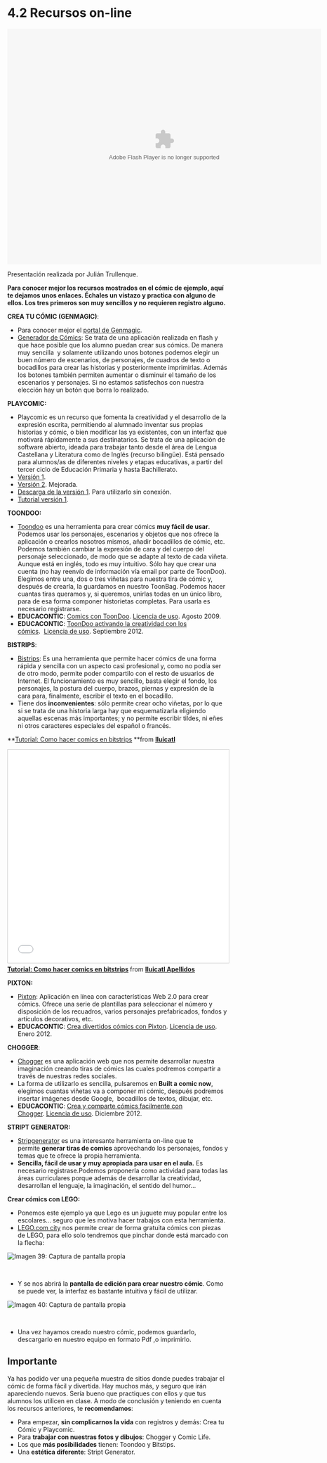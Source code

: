 # 4.2 Recursos on-line

<object type="application/x-shockwave-flash" data="http://aularagon.catedu.es/materialesaularagon2013/imagen/comics.swf" width="715" height="536"><param name="src" value="http://aularagon.catedu.es/materialesaularagon2013/imagen/comics.swf"></object>

Presentación realizada por Julián Trullenque. 

**Para conocer mejor los recursos mostrados en el cómic de ejemplo, aquí te dejamos unos enlaces. Échales un vistazo y practica con alguno de ellos. Los tres primeros son muy sencillos y no requieren registro alguno.**

**CREA TU CÓMIC (GENMAGIC)**:

*   Para conocer mejor el [portal de Genmagic](http://www.genmagic.net/educa/mod/resource/view.php?id=5).
*   [Generador de Cómics](https://dl.dropboxusercontent.com/u/46039577/curso/comics.swf): Se trata de una aplicación realizada en flash y que hace posible que los alumno puedan crear sus cómics. De manera muy sencilla  y solamente utilizando unos botones podemos elegir un buen número de escenarios, de personajes, de cuadros de texto o bocadillos para crear las historias y posteriormente imprimirlas. Además los botones también permiten aumentar o disminuir el tamaño de los escenarios y personajes. Si no estamos satisfechos con nuestra elección hay un botón que borra lo realizado.

**PLAYCOMIC:**

*   Playcomic es un recurso que fomenta la creatividad y el desarrollo de la expresión escrita, permitiendo al alumnado inventar sus propias historias y cómic, o bien modificar las ya existentes, con un interfaz que motivará rápidamente a sus destinatarios. Se trata de una aplicación de software abierto, ideada para trabajar tanto desde el área de Lengua Castellana y Literatura como de Inglés (recurso bilingüe). Está pensado para alumnos/as de diferentes niveles y etapas educativas, a partir del tercer ciclo de Educación Primaria y hasta Bachillerato.
*   [Versión 1](http://ntic.educacion.es/w3/eos/MaterialesEducativos/mem2009/playcomic/index_es.html).
*   [Versión 2](http://www.playcomic.es/). Mejorada.
*   [Descarga de la versión 1](http://descargas.pntic.mec.es/contenidos/premios_curriculares/2009/playcomic/playcomic.zip). Para utilizarlo sin conexión.
*   [Tutorial versión 1](http://recursostic.educacion.es/observatorio/version/v2/es/cajon-de-sastre/38-cajon-de-sastre/1041-creamos-el-libro-de-los-comics).

**TOONDOO:** 

*   [Toondoo](http://www.toondoo.com/) es una herramienta para crear cómics **muy fácil de usar**. Podemos usar los personajes, escenarios y objetos que nos ofrece la aplicación o crearlos nosotros mismos, añadir bocadillos de cómic, etc. Podemos también cambiar la expresión de cara y del cuerpo del personaje seleccionado, de modo que se adapte al texto de cada viñeta. Aunque está en inglés, todo es muy intuitivo. Sólo hay que crear una cuenta (no hay reenvío de información vía email por parte de ToonDoo). Elegimos entre una, dos o tres viñetas para nuestra tira de cómic y, después de crearla, la guardamos en nuestro ToonBag. Podemos hacer cuantas tiras queramos y, si queremos, unirlas todas en un único libro, para de esa forma componer historietas completas. Para usarla es necesario registrarse.
*   **EDUCACONTIC**: [Comics con ToonDoo](http://www.educacontic.es/blog/comics-con-toondoo). [Licencia de uso](http://creativecommons.org/licenses/by-sa/3.0/es/). Agosto 2009.
*   **EDUCACONTIC**: [ToonDoo activando la creatividad con los cómics](http://www.educacontic.es/blog/toondoo-activando-la-creatividad-con-comics).  [Licencia de uso](http://creativecommons.org/licenses/by-sa/3.0/es/). Septiembre 2012.

**BISTRIPS**:

*   [Bistrips](http://bitstrips.com/create/comic/): Es una herramienta que permite hacer cómics de una forma rápida y sencilla con un aspecto casi profesional y, como no podía ser de otro modo, permite poder compartilo con el resto de usuarios de Internet. El funcionamiento es muy sencillo, basta elegir el fondo, los personajes, la postura del cuerpo, brazos, piernas y expresión de la cara para, finalmente, escribir el texto en el bocadillo.
*   Tiene dos **inconvenientes**: sólo permite crear ocho viñetas, por lo que si se trata de una historia larga hay que esquematizarla eligiendo aquellas escenas más importantes; y no permite escribir tildes, ni eñes ni otros caracteres especiales del español o francés.

**[Tutorial: Como hacer comics en bitstrips](https://www.slideshare.net/Iluicatl/tutorial-como-hacer-comics-en-bitstrips "Tutorial: Como hacer comics en bitstrips") **from **[Iluicatl](http://www.slideshare.net/Iluicatl)** 

<iframe src="//www.slideshare.net/slideshow/embed_code/key/rEo4QIK1ElSqko" width="595" height="485" frameborder="0" marginwidth="0" marginheight="0" scrolling="no" style="border:1px solid #CCC; border-width:1px; margin-bottom:5px; max-width: 100%;" allowfullscreen> </iframe> <div style="margin-bottom:5px"> <strong> <a href="//www.slideshare.net/Iluicatl/tutorial-como-hacer-comics-en-bitstrips" title="Tutorial: Como hacer comics en bitstrips" target="_blank">Tutorial: Como hacer comics en bitstrips</a> </strong> from <strong><a href="https://www.slideshare.net/Iluicatl" target="_blank">Iluicatl Apellidos</a></strong> </div>

**PIXTON:**

*   [Pixton](http://www.pixton.com/es/create/): Aplicación en línea con características Web 2.0 para crear cómics. Ofrece una serie de plantillas para seleccionar el número y disposición de los recuadros, varios personajes prefabricados, fondos y artículos decorativos, etc.
*   **EDUCACONTIC**: [Crea divertidos cómics con Pixton](http://www.educacontic.es/blog/crea-divertidos-comics-con-pixton). [Licencia de uso](http://creativecommons.org/licenses/by-sa/3.0/es/). Enero 2012.

**CHOGGER**:

*   [Chogger](http://chogger.com/) es una aplicación web que nos permite desarrollar nuestra imaginación creando tiras de cómics las cuales podremos compartir a través de nuestras redes sociales.
*   La forma de utilizarlo es sencilla, pulsaremos en **Built a comic now**, elegimos cuantas viñetas va a componer mi cómic, después podremos insertar imágenes desde Google,  bocadillos de textos, dibujar, etc.
*   **EDUCACONTIC**: [Crea y comparte cómics facilmente con Chogger](http://www.educacontic.es/blog/crea-y-comparte-comics-facilmente-con-chogger). [Licencia de uso](http://creativecommons.org/licenses/by-sa/3.0/es/). Diciembre 2012.

**STRIPT GENERATOR:**

*   [Stripgenerator](http://stripgenerator.com/) es una interesante herramienta on-line que te permite **generar tiras de comics** aprovechando los personajes, fondos y temas que te ofrece la propia herramienta.
*   **Sencilla, fácil de usar y muy apropiada para usar en el aula.** Es necesario registrase.Podemos proponerla como actividad para todas las áreas curriculares porque además de desarrollar la creatividad, desarrollan el lenguaje, la imaginación, el sentido del humor…

**Crear cómics con LEGO:**

*   Ponemos este ejemplo ya que Lego es un juguete muy popular entre los escolares... seguro que les motiva hacer trabajos con esta herramienta.
*   [LEGO.com city](http://city.lego.com/es-es/comic-builder/my-comics/fire-comic) nos permite crear de forma gratuita cómics con piezas de LEGO, para ello solo tendremos que pinchar donde está marcado con la flecha:


![Imagen 39: Captura de pantalla propia](img/lego.jpg)


 

*   Y se nos abrirá la **pantalla de edición para crear nuestro cómic**. Como se puede ver, la interfaz es bastante intuitiva y fácil de utilizar.


![Imagen 40: Captura de pantalla propia](img/lego2.jpg)


 

*   Una vez hayamos creado nuestro cómic, podemos guardarlo, descargarlo en nuestro equipo en formato Pdf ,o imprimirlo.

## Importante

Ya has podido ver una pequeña muestra de sitios donde puedes trabajar el cómic de forma fácil y divertida. Hay muchos más, y seguro que irán apareciendo nuevos. Sería bueno que practiques con ellos y que tus alumnos los utilicen en clase. A modo de conclusión y teniendo en cuenta los recursos anteriores, te **recomendamos**:

*   Para empezar, **sin complicarnos la vida** con registros y demás: Crea tu Cómic y Playcomic.
*   Para **trabajar con nuestras fotos y dibujos**: Chogger y Comic Life.
*   Los que **más posibilidades** tienen: Toondoo y Bitstips.
*   Una **estética diferente**: Stript Generator.

